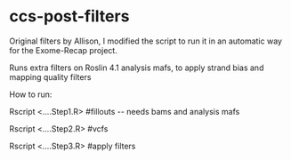 # ccs-post-filters

Original filters by Allison, I modified the script to run it in an automatic way for the Exome-Recap project.


Runs extra filters on Roslin 4.1 analysis mafs, to apply strand bias and mapping quality filters 


How to run:

Rscript <....Step1.R> #fillouts -- needs bams and analysis mafs

Rscript <....Step2.R> #vcfs

Rscript <....Step3.R> #apply filters
